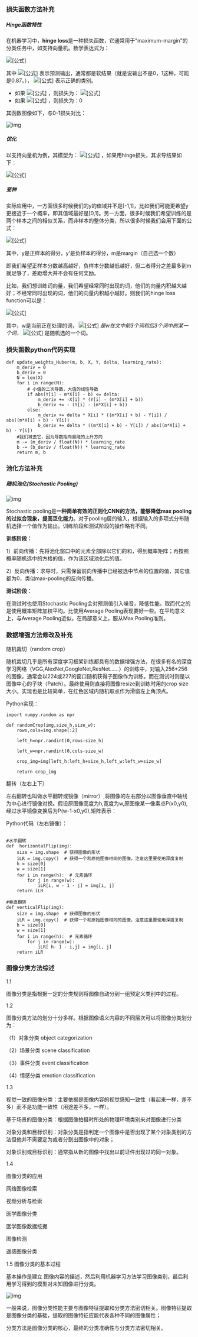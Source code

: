 ### 损失函数方法补充

##### Hinge函数特性

在机器学习中，**hinge loss**是一种损失函数，它通常用于"maximum-margin"的分类任务中，如支持向量机。数学表达式为：

![[公式]](images/1.svg)

其中 ![[公式]](https://www.zhihu.com/equation?tex=%5Chat%7By%7D) 表示预测输出，通常都是软结果（就是说输出不是0，1这种，可能是0.87。）， ![[公式]](https://www.zhihu.com/equation?tex=y) 表示正确的类别。

- 如果 ![[公式]](https://www.zhihu.com/equation?tex=%5Chat%7By%7Dy%3C1) ，则损失为： ![[公式]](https://www.zhihu.com/equation?tex=1-%5Chat%7By%7Dy)
- 如果 ![[公式]](https://www.zhihu.com/equation?tex=%5Chat%7By%7Dy%3E%3D1) ，则损失为：0

其函数图像如下，与0-1损失对比：

![img](images\2.jpg)



##### 优化

以支持向量机为例，其模型为： ![[公式]](https://www.zhihu.com/equation?tex=%5Chat%7By%7D%3Dw%5Ccdot+x) ，如果用hinge损失，其求导结果如下：

![[公式]](images\2.svg)

##### 变种

实际应用中，一方面很多时候我们的y的值域并不是[-1,1]，比如我们可能更希望y更接近于一个概率，即其值域最好是[0,1]。另一方面，很多时候我们希望训练的是两个样本之间的相似关系，而非样本的整体分类，所以很多时候我们会用下面的公式：

![[公式]](images\4.svg)

其中，y是正样本的得分，y’是负样本的得分，m是margin（自己选一个数）

即我们希望正样本分数越高越好，负样本分数越低越好，但二者得分之差最多到m就足够了，差距增大并不会有任何奖励。

比如，我们想训练词向量，我们希望经常同时出现的词，他们的向量内积越大越好；不经常同时出现的词，他们的向量内积越小越好。则我们的hinge loss function可以是：

![[公式]](images\5.svg)

其中，w是当前正在处理的词， ![[公式]](https://www.zhihu.com/equation?tex=w_%2B) *是w在文中前3个词和后3个词中的某一个词，* ![[公式]](https://www.zhihu.com/equation?tex=w_%E2%88%92) 是随机选的一个词。

### 损失函数python代码实现

```
def update_weights_Huber(m, b, X, Y, delta, learning_rate):
    m_deriv = 0
    b_deriv = 0
    N = len(X)
    for i in range(N):
        # 小值的二次导数，大值的线性导数
        if abs(Y[i] - m*X[i] - b) <= delta:
            m_deriv += -X[i] * (Y[i] - (m*X[i] + b))
            b_deriv += - (Y[i] - (m*X[i] + b))
        else:
            m_deriv += delta * X[i] * ((m*X[i] + b) - Y[i]) / abs((m*X[i] + b) - Y[i])
            b_deriv += delta * ((m*X[i] + b) - Y[i]) / abs((m*X[i] + b) - Y[i])
    #我们减去它，因为导数指向最陡的上升方向
    m -= (m_deriv / float(N)) * learning_rate
    b -= (b_deriv / float(N)) * learning_rate
    return m, b
```

### 池化方法补充

##### 随机池化(Stochastic Pooling)

![img](images\6.png)

Stochastic pooling是**一种简单有效的正则化CNN的方法，能够降低max pooling的过拟合现象，提高泛化能力**。对于pooling层的输入，根据输入的多项式分布随机选择一个值作为输出。训练阶段和测试阶段的操作略有不同。

**训练阶段：**

1）前向传播：先将池化窗口中的元素全部除以它们的和，得到概率矩阵；再按照概率随机选中的方格的值，作为该区域池化后的值。

2）反向传播：求导时，只需保留前向传播中已经被选中节点的位置的值，其它值都为0，类似max-pooling的反向传播。

**测试阶段：**

在测试时也使用Stochastic Pooling会对预测值引入噪音，降低性能。取而代之的是使用概率矩阵加权平均。比使用Average Pooling表现要好一些。在平均意义上，与Average Pooling近似，在局部意义上，服从Max Pooling准则。

### 数据增强方法修改及补充

 随机裁切（random crop）

   随机裁切几乎是所有深度学习框架训练都具有的数据增强方法，在很多有名的深度学习网络（VGG,AlexNet,GoogleNet,ResNet……）的训练中，对输入256*256的图像，通常会以224或227的窗口随机获得子图像作为训练，而在测试时则是以图像中心的子块（Patch）。最终使用则直接将图像resize到训练时用的crop size大小。实现也是比较简单，在红色区域内随机取点作为滑窗左上角顶点。

Python实现：



    import numpy.random as npr
    
    def randomCrop(img,size_h,size_w):
    	rows,cols=img.shape[:2]
     
    	left_h=npr.randint(0,rows-size_h)
     
    	left_w=npr.randint(0,cols-size_w)
     
    	crop_img=img[left_h:left_h+size_h,left_w:left_w+size_w]
     
        return crop_img
翻转（左右上下）

   左右翻转也叫做水平翻转或镜像（mirror）,将图像的左右部分以图像垂直中轴线为中心进行镜像对换。假设原图像高度为h,宽度为w,原图像某一像素点P(x0,y0), 经过水平镜像变换后为P(w-1-x0,y0),矩阵表示：



Python代码（左右镜像）：

```

#水平翻转
def  horizontalFlip(img):
    size = img.shape  # 获得图像的形状
    iLR = img.copy()  # 获得一个和原始图像相同的图像，注意这里要使用深度复制
    h = size[0]
    w = size[1]
    for i in range(h):  # 元素循环
        for j in range(w):
            iLR[i, w - 1 - j] = img[i, j]
    return iLR
 
#垂直翻转
def verticalFlip(img):
    size = img.shape  # 获得图像的形状
    iLR = img.copy()  # 获得一个和原始图像相同的图像，注意这里要使用深度复制
    h = size[0]
    w = size[1]
    for i in range(h):  # 元素循环
        for j in range(w):
            iLR[ h- 1 - i,j] = img[i, j]
    return iLR

```

### 图像分类方法综述

1.1 

图像分类是指根据一定的分类规则将图像自动分到一组预定义类别中的过程。

1.2 

图像分类方法的划分十分多样。根据图像语义内容的不同层次可以将图像分类划分为：

（1）对象分类 object categorization

（2）场景分类 scene classification

（3）事件分类 event classification

（4）情感分类 emotion classification

1.3

视觉一致的图像分类：主要依据是图像内容的视觉感知一致性（看起来一样，差不多）而不是功能一致性（用途差不多，一样）。

基于场景的图像分类：根据图像拍摄时所处的物理环境类别来对图像进行分类

对象分类和目标识别：对象分类是指判定一个图像中是否出现了某个对象类别的方法但他并不需要定为或者分割出图像中的对象；

对象识别或目标识别：通常指从新的图像中找出以前证件出现过的同一对象。

1.4 

图像分类的应用

网络图像检索

视频分析与检索

医学图像分类

医学图像数据挖掘

图像检测

遥感图像分类

1.5 图像分类的基本过程

基本操作是建立 图像内容的描述，然后利用机器学习方法学习图像类别，最后利用学习得到的模型对未知图像进行分类。

![img](images/f.webp)

一般来说，图像分类性能主要与图像特征提取和分类方法密切相关。图像特征提取是图像分类的基础，提取的图像特征应能代表各种不同的图像属性；

分类方法是图像分类的核心，最终的分类准确性与分类方法密切相关。

